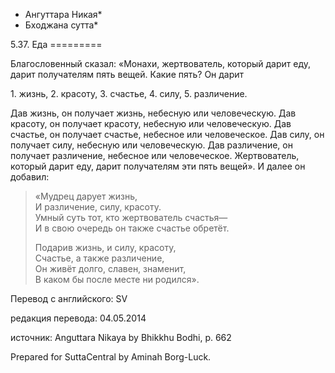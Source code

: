 * Ангуттара Никая*
* Бходжана сутта*

5\.37\. Еда
\=\=\=\=\=\=\=\=\=

Благословенный сказал: «Монахи, жертвователь, который дарит еду, дарит получателям пять вещей\. Какие пять? Он дарит

1\. жизнь,
2\. красоту,
3\. счастье,
4\. силу,
5\. различение\.

Дав жизнь, он получает жизнь, небесную или человеческую\. Дав красоту, он получает красоту, небесную или человеческую\. Дав счастье, он получает счастье, небесное или человеческое\. Дав силу, он получает силу, небесную или человеческую\. Дав различение, он получает различение, небесное или человеческое\. Жертвователь, который дарит еду, дарит получателям эти пять вещей»\. И далее он добавил:

> «Мудрец дарует жизнь,  
> И различение, силу, красоту\.  
> Умный суть тот, кто жертвователь счастья—  
> И в свою очередь он также счастье обретёт\.  
>   
> Подарив жизнь, и силу, красоту,  
> Счастье, а также различение,  
> Он живёт долго, славен, знаменит,  
> В каком бы после месте ни родился»\.

Перевод с английского: SV

редакция перевода: 04\.05\.2014

источник: Anguttara Nikaya by Bhikkhu Bodhi, p\. 662

Prepared for SuttaCentral by Aminah Borg\-Luck\.